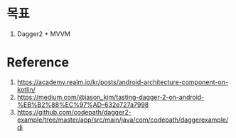# 목표

1. Dagger2 + MVVM

# Reference

1. https://academy.realm.io/kr/posts/android-architecture-component-on-kotlin/
1. https://medium.com/@jason_kim/tasting-dagger-2-on-android-%EB%B2%88%EC%97%AD-632e727a7998
1. https://github.com/codepath/dagger2-example/tree/master/app/src/main/java/com/codepath/daggerexample/di
